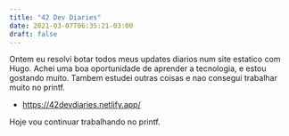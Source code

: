 ```yaml
---
title: "42 Dev Diaries"
date: 2021-03-07T06:35:21-03:00
draft: false
---
```


Ontem eu resolvi botar todos meus updates diarios num site estatico com Hugo. Achei uma boa oportunidade de aprender a tecnologia, e estou gostando muito. Tambem estudei outras coisas e nao consegui trabalhar muito no printf.

- https://42devdiaries.netlify.app/

Hoje vou continuar trabalhando no printf.
